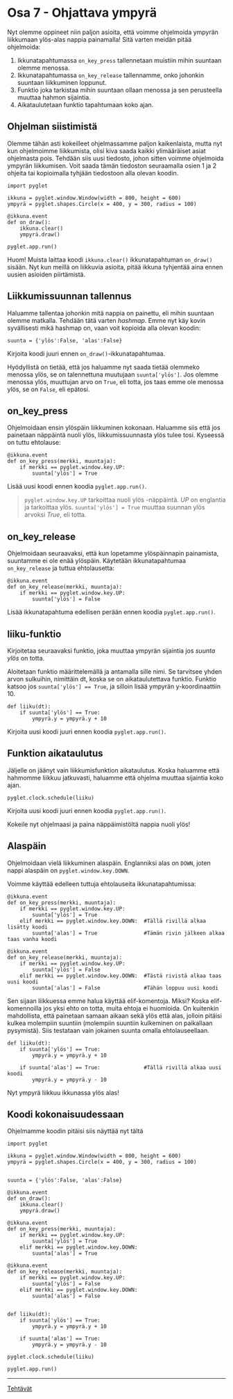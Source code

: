 # Osa 7 - Ohjattava ympyrä

Nyt olemme oppineet niin paljon asioita, että voimme ohjelmoida ympyrän liikkumaan ylös-alas nappia painamalla! Sitä varten meidän pitää ohjelmoida:

1. Ikkunatapahtumassa `on_key_press` tallennetaan muistiin mihin suuntaan olemme menossa.
2. Ikkunatapahtumassa `on_key_release` tallennamme, onko johonkin suuntaan liikkuminen loppunut.
3. Funktio joka tarkistaa mihin suuntaan ollaan menossa ja sen perusteella muuttaa hahmon sijaintia.
4. Aikataulutetaan funktio tapahtumaan koko ajan.

## Ohjelman siistimistä

Olemme tähän asti kokeilleet ohjelmassamme paljon kaikenlaista, mutta nyt kun ohjelmoimme liikkumista, olisi kiva saada kaikki ylimääräiset asiat ohjelmasta pois. Tehdään siis uusi tiedosto, johon sitten voimme ohjelmoida ympyrän liikkumisen. Voit saada tämän tiedoston seuraamalla osien 1 ja 2 ohjeita tai kopioimalla tyhjään tiedostoon alla olevan koodin.

```Python3
import pyglet

ikkuna = pyglet.window.Window(width = 800, height = 600)
ympyrä = pyglet.shapes.Circle(x = 400, y = 300, radius = 100)

@ikkuna.event
def on_draw():
    ikkuna.clear()
    ympyrä.draw()

pyglet.app.run()
```

Huom! Muista laittaa koodi `ikkuna.clear()` ikkunatapahtuman `on_draw()` sisään. Nyt kun meillä on liikkuvia asioita, pitää ikkuna tyhjentää aina ennen uusien asioiden piirtämistä.

## Liikkumissuunnan tallennus

Haluamme tallentaa johonkin mitä nappia on painettu, eli mihin suuntaan olemme matkalla. Tehdään tätä varten _hashmap_. Emme nyt käy kovin syvällisesti mikä hashmap on, vaan voit kopioida alla olevan koodin:

```Python3
suunta = {'ylös':False, 'alas':False}
```

Kirjoita koodi juuri ennen `on_draw()`-ikkunatapahtumaa.

Hyödyllistä on tietää, että jos haluamme nyt saada tietää olemmeko menossa ylös, se on talennettuna muutujaan `suunta['ylös']`. Jos olemme menossa ylös, muuttujan arvo on `True`, eli totta, jos taas emme ole menossa ylös, se on `False`, eli epätosi.


## on_key_press

Ohjelmoidaan ensin ylöspäin liikkuminen kokonaan. Haluamme siis että jos painetaan näppäintä nuoli ylös, liikkumissuunnasta ylös tulee tosi. Kyseessä on tuttu ehtolause:

```Python3
@ikkuna.event
def on_key_press(merkki, muuntaja):
    if merkki == pyglet.window.key.UP:
        suunta['ylös'] = True
```

Lisää uusi koodi ennen koodia `pyglet.app.run()`.

> `pyglet.window.key.UP` tarkoittaa nuoli ylös -näppäintä. _UP_ on englantia ja tarkoittaa ylös.
> `suunta['ylös'] = True` muuttaa suunnan ylös arvoksi _True_, eli totta.

## on_key_release

Ohjelmoidaan seuraavaksi, että kun lopetamme ylöspäinnapin painamista, suuntamme ei ole enää ylöspäin. Käytetään ikkunatapahtumaa `on_key_release` ja tuttua ehtolausetta:

```Python3
@ikkuna.event
def on_key_release(merkki, muuntaja):
    if merkki == pyglet.window.key.UP:
        suunta['ylös'] = False
```

Lisää ikkunatapahtuma edellisen perään ennen koodia `pyglet.app.run()`.

## liiku-funktio

Kirjoitetaa seuraavaksi funktio, joka muuttaa ympyrän sijaintia jos _suunta ylös_ on totta.

Aloitetaan funktio määrittelemällä ja antamalla sille nimi. Se tarvitsee yhden arvon sulkuihin, nimittäin dt, koska se on aikataulutettava funktio. Funktio katsoo jos `suunta['ylös'] == True`, ja silloin lisää ympyrän y-koordinaattiin 10.

```Python3
def liiku(dt):
    if suunta['ylös'] == True:
        ympyrä.y = ympyrä.y + 10
```

Kirjoita uusi koodi juuri ennen koodia `pyglet.app.run()`.

## Funktion aikataulutus

Jäljelle on jäänyt vain liikkumisfunktion aikataulutus. Koska haluamme että hahmomme liikkuu jatkuvasti, haluamme että ohjelma muuttaa sijaintia koko ajan.

```Python3
pyglet.clock.schedule(liiku)
```

Kirjoita uusi koodi juuri ennen koodia `pyglet.app.run()`.

Kokeile nyt ohjelmaasi ja paina näppäimistöltä nappia nuoli ylös!

## Alaspäin

Ohjelmoidaan vielä liikkuminen alaspäin. Englanniksi alas on `DOWN`, joten nappi alaspäin on `pyglet.window.key.DOWN`.

Voimme käyttää edelleen tuttuja ehtolauseita ikkunatapahtumissa:

```Python3
@ikkuna.event
def on_key_press(merkki, muuntaja):
    if merkki == pyglet.window.key.UP:
        suunta['ylös'] = True
    elif merkki == pyglet.window.key.DOWN:  #Tällä rivillä alkaa lisätty koodi
        suunta['alas'] = True               #Tämän rivin jälkeen alkaa taas vanha koodi

@ikkuna.event
def on_key_release(merkki, muuntaja):
    if merkki == pyglet.window.key.UP:
        suunta['ylös'] = False
    elif merkki == pyglet.window.key.DOWN:  #Tästä rivistä alkaa taas uusi koodi
        suunta['alas'] = False              #Tähän loppuu uusi koodi
```

Sen sijaan liikkuessa emme halua käyttää elif-komentoja. Miksi? Koska elif-komennoilla jos yksi ehto on totta, muita ehtoja ei huomioida. On kuitenkin mahdollista, että painetaan samaan aikaan sekä ylös että alas, jolloin pitäisi kulkea molempiin suuntiin (molempiin suuntiin kulkeminen on paikallaan pysymistä). Siis testataan vain jokainen suunta omalla ehtolauseellaan.

```Python3
def liiku(dt):
    if suunta['ylös'] == True:
        ympyrä.y = ympyrä.y + 10

    if suunta['alas'] == True:              #Tällä rivillä alkaa uusi koodi
        ympyrä.y = ympyrä.y - 10
```

Nyt ympyrä liikkuu ikkunassa ylös alas!

## Koodi kokonaisuudessaan

Ohjelmamme koodin pitäisi siis näyttää nyt tältä

```Python3
import pyglet

ikkuna = pyglet.window.Window(width = 800, height = 600)
ympyrä = pyglet.shapes.Circle(x = 400, y = 300, radius = 100)


suunta = {'ylös':False, 'alas':False}

@ikkuna.event
def on_draw():
    ikkuna.clear()
    ympyrä.draw()

@ikkuna.event
def on_key_press(merkki, muuntaja):
    if merkki == pyglet.window.key.UP:
        suunta['ylös'] = True
    elif merkki == pyglet.window.key.DOWN:
        suunta['alas'] = True

@ikkuna.event
def on_key_release(merkki, muuntaja):
    if merkki == pyglet.window.key.UP:
        suunta['ylös'] = False
    elif merkki == pyglet.window.key.DOWN:
        suunta['alas'] = False


def liiku(dt):
    if suunta['ylös'] == True:
        ympyrä.y = ympyrä.y + 10

    if suunta['alas'] == True:
        ympyrä.y = ympyrä.y - 10

pyglet.clock.schedule(liiku)

pyglet.app.run()
```

---

[Tehtävät](tehtävät.md)